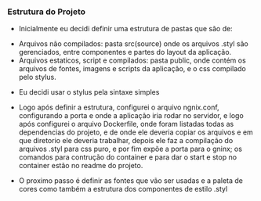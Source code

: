 ### Estrutura do Projeto

- Inicialmente eu decidi definir uma estrutura de pastas que são de:

* Arquivos não compilados: pasta src(source) onde os arquivos .styl são gerenciados, entre componentes e partes do layout da aplicação.
* Arquivos estaticos, script e compilados: pasta public, onde contém os arquivos de fontes, imagens e scripts da aplicação, e o css compilado pelo stylus.

- Eu decidi usar o stylus pela sintaxe simples

- Logo após definir a estrutura, configurei o arquivo ngnix.conf, configurando a porta e onde a aplicação iria rodar no servidor, e logo após configurei o arquivo Dockerfile, onde foram listadas todas as dependencias do projeto, e de onde ele deveria copiar os arquivos e em que diretorio ele deveria trabalhar, depois ele faz a compilação do arquivos .styl para css puro, e por fim expõe a porta para o gninx; os comandos para contrução do container e para dar o start e stop no container estão no readme do projeto.

- O proximo passo é definir as fontes que vão ser usadas e a paleta de cores como também a estrutura dos componentes de estilo .styl
